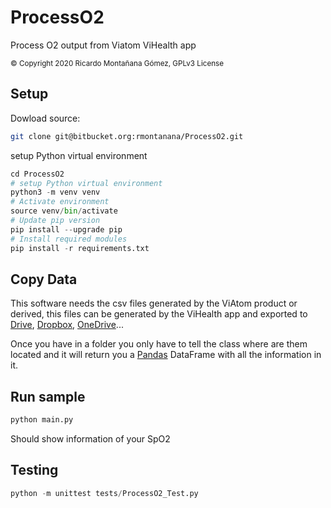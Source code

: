 # ProcessO2

Process O2 output from Viatom ViHealth app

<small>
&copy Copyright 2020 Ricardo Montañana Gómez,
GPLv3 License
</small>

## Setup

Dowload source:

```bash
git clone git@bitbucket.org:rmontanana/ProcessO2.git
```

setup Python virtual environment

```Python
cd ProcessO2
# setup Python virtual environment
python3 -m venv venv
# Activate environment
source venv/bin/activate
# Update pip version
pip install --upgrade pip
# Install required modules
pip install -r requirements.txt
```

## Copy Data

This software needs the csv files generated by the ViAtom product or derived, this files can be generated by the
ViHealth app and exported to [Drive](http://drive.google.com), [Dropbox](http://dropbox.com),
[OneDrive](http://onedrive.microsoft.com)...

Once you have in a folder you only have to tell the class where are them located and it will return you a
[Pandas](https://pandas.pydata.org/) DataFrame with all the information in it.

## Run sample

```Python
python main.py
```

Should show information of your SpO2

## Testing

```Python
python -m unittest tests/ProcessO2_Test.py
````
